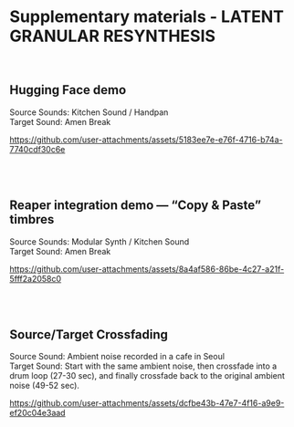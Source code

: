 
# Supplementary materials - LATENT GRANULAR RESYNTHESIS
<br>

## Hugging Face demo

Source Sounds: Kitchen Sound / Handpan \
Target Sound: Amen Break


https://github.com/user-attachments/assets/5183ee7e-e76f-4716-b74a-7740cdf30c6e

<br>
<br>



## Reaper integration demo — “Copy & Paste” timbres

Source Sounds: Modular Synth / Kitchen Sound \
Target Sound: Amen Break


https://github.com/user-attachments/assets/8a4af586-86be-4c27-a21f-5fff2a2058c0

<br>
<br>


## Source/Target Crossfading

Source Sound: Ambient noise recorded in a cafe in Seoul\
Target Sound: Start with the same ambient noise, then crossfade into a drum loop (27-30 sec), and finally crossfade back to the original ambient noise (49-52 sec).


https://github.com/user-attachments/assets/dcfbe43b-47e7-4f16-a9e9-ef20c04e3aad

